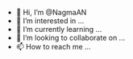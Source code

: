 - 👋 Hi, I’m @NagmaAN
- 👀 I’m interested in ...
- 🌱 I’m currently learning ...
- 💞️ I’m looking to collaborate on ...
- 📫 How to reach me ...

<!---
NagmaAN/NagmaAN is a ✨ special ✨ repository because its `README.md` (this file) appears on your GitHub profile.
You can click the Preview link to take a look at your changes.
--->
